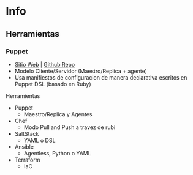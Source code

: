 # Info

## Herramientas
### Puppet
- [Sitio Web](https://www.puppet.com/community/open-source#osp) | [Github Repo](https://github.com/puppetlabs/puppet)
- Modelo Cliente/Servidor (Maestro/Replica + agente)
- Usa manifiestos de configuracion de manera declarativa escritos en Puppet DSL (basado en Ruby)


Herramientas
- Puppet
	- Maestro/Replica y Agentes
- Chef
	- Modo Pull and Push a travez de rubi
- SaltStack
	- YAML o DSL
- Ansible
	- Agentless, Python o YAML
- Terraform
	- IaC